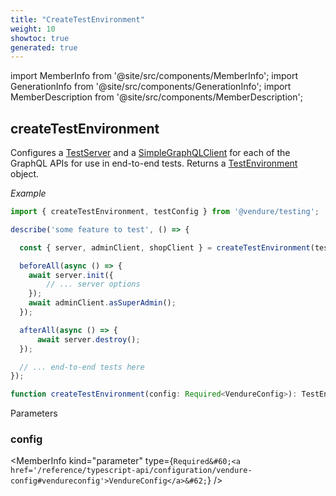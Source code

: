 ```yaml
---
title: "CreateTestEnvironment"
weight: 10
showtoc: true
generated: true
---
```

<!-- This file was generated from the Vendure source. Do not modify. Instead, re-run the "docs:build" script -->
import MemberInfo from '@site/src/components/MemberInfo';
import GenerationInfo from '@site/src/components/GenerationInfo';
import MemberDescription from '@site/src/components/MemberDescription';


## createTestEnvironment

<GenerationInfo sourceFile="packages/testing/src/create-test-environment.ts" sourceLine="60" packageName="@vendure/testing" />

Configures a <a href='/reference/typescript-api/testing/test-server#testserver'>TestServer</a> and a <a href='/reference/typescript-api/testing/simple-graph-qlclient#simplegraphqlclient'>SimpleGraphQLClient</a> for each of the GraphQL APIs
for use in end-to-end tests. Returns a <a href='/reference/typescript-api/testing/test-environment#testenvironment'>TestEnvironment</a> object.

*Example*

```ts
import { createTestEnvironment, testConfig } from '@vendure/testing';

describe('some feature to test', () => {

  const { server, adminClient, shopClient } = createTestEnvironment(testConfig);

  beforeAll(async () => {
    await server.init({
        // ... server options
    });
    await adminClient.asSuperAdmin();
  });

  afterAll(async () => {
      await server.destroy();
  });

  // ... end-to-end tests here
});
```

```ts title="Signature"
function createTestEnvironment(config: Required<VendureConfig>): TestEnvironment
```
Parameters

### config

<MemberInfo kind="parameter" type={`Required&#60;<a href='/reference/typescript-api/configuration/vendure-config#vendureconfig'>VendureConfig</a>&#62;`} />

